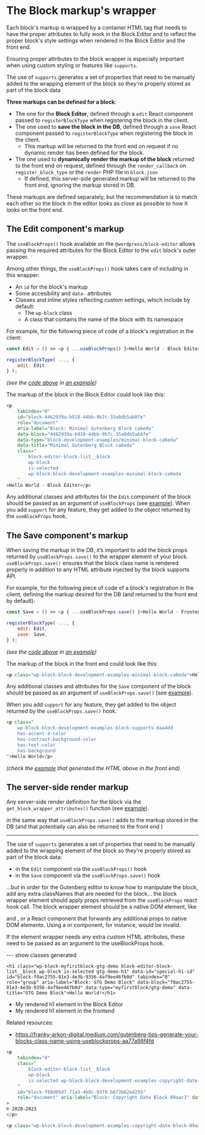 # The Block markup's wrapper

Each block's markup is wrapped by a container HTML tag that needs to have the proper attributes to fully work in the Block Editor and to reflect the proper block's style settings when rendered in the Block Editor and the front end.

Ensuring proper attributes to the block wrapper is especially important when using custom styling or features like `supports`. 

<div class="callout callout-info">
The use of <code>supports</code> generates a set of properties that need to be manually added to the wrapping element of the block so they're properly stored as part of the block data
</div>

**Three markups can be defined for a block**:

- The one for the **Block Editor**, defined through a `edit` React component passed to `registerBlockType` when registering the block in the client. 
- The one used to **save the block in the DB**, defined through a `save` React component passed to `registerBlockType` when registering the block in the client. 
    - This markup will be returned to the front end on request if no dynamic render has been defined for the block.
- The one used to **dynamically render the markup of the block** returned to the front end on request, defined through the `render_callback` on `register_block_type` or the `render` PHP file in `block.json`
    - If defined, this server-side generated markup will be returned to the front end, ignoring the markup stored in DB.

<div class="callout callout-tip">
These markups are defined separately, but the recommendation is to match each other so the block in the editor looks as close as possible to how it looks on the front end.
</div>

## The Edit component's markup

The `useBlockProps()` hook available on the `@wordpress/block-editor` allows passing the required attributes for the Block Editor to the `edit` block's outer wrapper. 

Among other things, the `useBlockProps()` hook takes care of including in this wrapper:
- An `id` for the block's markup 
- Some accesibility and `data-` attributes
- Classes and inline styles reflecting custom settings, which include by default:
    - The `wp-block` class 
    - A class that contains the name of the block with its namespace

For example, for the following piece of code of a block's registration in the client:

```js
const Edit = () => <p { ...useBlockProps() }>Hello World - Block Editor</p>;

registerBlockType( ..., {
	edit: Edit
} );
```
_(see the [code above](https://github.com/WordPress/block-development-examples/blob/trunk/plugins/minimal-block-ca6eda/src/index.js) in [an example](https://github.com/WordPress/block-development-examples/tree/trunk/plugins/minimal-block-ca6eda))_

The markup of the block in the Block Editor could look like this:
```html
<p 
    tabindex="0" 
    id="block-4462939a-b918-44bb-9b7c-35a0db5ab8fe" 
    role="document" 
    aria-label="Block: Minimal Gutenberg Block ca6eda" 
    data-block="4462939a-b918-44bb-9b7c-35a0db5ab8fe" 
    data-type="block-development-examples/minimal-block-ca6eda" 
    data-title="Minimal Gutenberg Block ca6eda" 
    class="
        block-editor-block-list__block 
        wp-block 
        is-selected 
        wp-block-block-development-examples-minimal-block-ca6eda
    "
>Hello World - Block Editor</p>
```

Any additional classes and attributes for the `Edit` component of the block should be passed as an argument of `useBlockProps` (see [example](https://github.com/WordPress/block-development-examples/blob/trunk/plugins/stylesheets-79a4c3/src/edit.js)). When you add `support` for any feature, they get added to the object returned by the `useBlockProps` hook.


## The Save component's markup

When saving the markup in the DB, it’s important to add the block props returned by `useBlockProps.save()` to the wrapper element of your block. `useBlockProps.save()` ensures that the block class name is rendered properly in addition to any HTML attribute injected by the block supports API.

For example, for the following piece of code of a block's registration in the client, defining the markup desired for the DB (and returned to the front end by default):

```js
const Save = () => <p { ...useBlockProps.save() }>Hello World - Frontend</p>;

registerBlockType( ..., {
	edit: Edit,
	save: Save,
} );
```

_(see the [code above](https://github.com/WordPress/block-development-examples/blob/trunk/plugins/minimal-block-ca6eda/src/index.js) in [an example](https://github.com/WordPress/block-development-examples/tree/trunk/plugins/minimal-block-ca6eda))_


The markup of the block in the front end could look like this:
```html
<p class="wp-block-block-development-examples-minimal-block-ca6eda">Hello World – Frontend</p>
```

Any additional classes and attributes for the `Save` component of the block should be passed as an argument of `useBlockProps.save()` (see [example](https://github.com/WordPress/block-development-examples/blob/trunk/plugins/stylesheets-79a4c3/src/save.js)). 

When you add `support` for any feature, they get added to the object returned by the `useBlockProps.save()` hook.

```html
<p class="
    wp-block-block-development-examples-block-supports-6aa4dd 
    has-accent-4-color 
    has-contrast-background-color 
    has-text-color 
    has-background
">Hello World</p>
```

_(check the [example](https://github.com/WordPress/block-development-examples/tree/trunk/plugins/block-supports-6aa4dd) that generated the HTML above in the front end)_

## The server-side render markup

Any server-side render definition for the block via the `get_block_wrapper_attributes()` function (see [example](https://github.com/WordPress/block-development-examples/blob/trunk/plugins/copyright-date-block-09aac3/src/render.php#L31)). 

in the same way that `useBlockProps.save()` adds to the markup stored in the DB (and that potentially can also be returned to the front end )


--------



The use of `supports` generates a set of properties that need to be manually added to the wrapping element of the block so they're properly stored as part of the block data:
- in the `Edit` component via the `useBlockProps()` hook 
- in the `Save` component via the `useBlockProps.save()` hook  


…but in order for the Gutenberg editor to know how to manipulate the block, add any extra classNames that are needed for the block… the block wrapper element should apply props retrieved from the `useBlockProps` react hook call. The block wrapper element should be a native DOM element, like <div> and <table>, or a React component that forwards any additional props to native DOM elements. Using a <Fragment> or <ServerSideRender> component, for instance, would be invalid.

If the element wrapper needs any extra custom HTML attributes, these need to be passed as an argument to the useBlockProps hook.


--- show classes generated

```
<h1 class="wp-block-myfirstblock-gtg-demo block-editor-block-list__block wp-block is-selected gtg-demo-h1" data-id="special-h1-id" id="block-f0ac2755-01e3-4e3b-9356-4af9ee46fb0d" tabindex="0" role="group" aria-label="Block: GTG Demo Block" data-block="f0ac2755-01e3-4e3b-9356-4af9ee46fb0d" data-type="myfirstblock/gtg-demo" data-title="GTG Demo Block">Hello World!</h1>
```

- My rendered h1 element in the Block Editor
- My rendered h1 element in the frontend

Related resources:
- https://franky-arkon-digital.medium.com/gutenberg-tips-generate-your-blocks-class-name-using-useblockprops-aa77a98f4fd


```html
<p 
    tabindex="0" 
    class="
        block-editor-block-list__block 
        wp-block 
        is-selected wp-block-block-development-examples-copyright-date-block-09aac3
    " 
    id="block-f68d05d7-71a3-4b8c-93f0-b673b62ed255" 
    role="document" aria-label="Block: Copyright Date Block 09aac3" data-block="f68d05d7-71a3-4b8c-93f0-b673b62ed255" data-type="block-development-examples/copyright-date-block-09aac3" data-title="Copyright Date Block 09aac3"
>
© 2020–2023
</p>
```

```html
<p class="wp-block-block-development-examples-copyright-date-block-09aac3">© 2020–2023</p>
```
